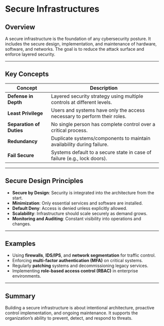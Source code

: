 # Secure Infrastructures

## Overview

A secure infrastructure is the foundation of any cybersecurity posture. It includes the secure design, implementation, and maintenance of hardware, software, and networks. The goal is to reduce the attack surface and enforce layered security.

---

## Key Concepts

| Concept                     | Description                                                                 |
|----------------------------|-----------------------------------------------------------------------------|
| **Defense in Depth**       | Layered security strategy using multiple controls at different levels.     |
| **Least Privilege**        | Users and systems have only the access necessary to perform their roles.   |
| **Separation of Duties**   | No single person has complete control over a critical process.             |
| **Redundancy**             | Duplicate systems/components to maintain availability during failure.      |
| **Fail Secure**            | Systems default to a secure state in case of failure (e.g., lock doors).   |

---

## Secure Design Principles

- **Secure by Design**: Security is integrated into the architecture from the start.
- **Minimization**: Only essential services and software are installed.
- **Default Deny**: Access is denied unless explicitly allowed.
- **Scalability**: Infrastructure should scale securely as demand grows.
- **Monitoring and Auditing**: Constant visibility into operations and changes.

---

## Examples

- Using **firewalls**, **IDS/IPS**, and **network segmentation** for traffic control.
- Enforcing **multi-factor authentication (MFA)** on critical systems.
- Regularly **patching** systems and decommissioning legacy services.
- Implementing **role-based access control (RBAC)** in enterprise environments.

---

## Summary

Building a secure infrastructure is about intentional architecture, proactive control implementation, and ongoing maintenance. It supports the organization’s ability to prevent, detect, and respond to threats.
